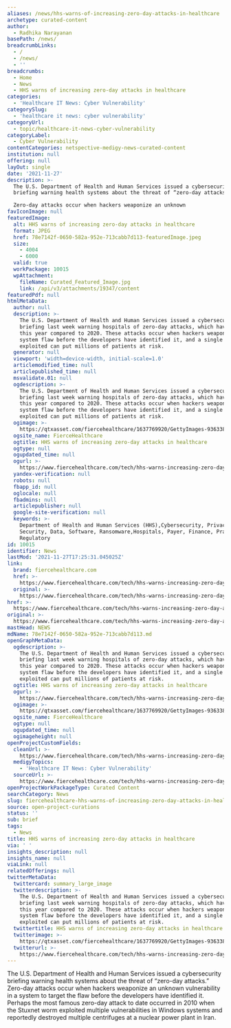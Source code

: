 ```yaml
---
aliases: /news/hhs-warns-of-increasing-zero-day-attacks-in-healthcare
archetype: curated-content
author:
  - Radhika Narayanan
basePath: /news/
breadcrumbLinks:
  - /
  - /news/
  - ''
breadcrumbs:
  - Home
  - News
  - HHS warns of increasing zero-day attacks in healthcare
categories:
  - 'Healthcare IT News: Cyber Vulnerability'
categorySlug:
  - 'healthcare it news: cyber vulnerability'
categoryUrl:
  - topic/healthcare-it-news-cyber-vulnerability
categoryLabel:
  - Cyber Vulnerability
contentCategories: netspective-medigy-news-curated-content
institution: null
offering: null
layOut: single
date: '2021-11-27'
description: >-
  The U.S. Department of Health and Human Services issued a cybersecurity
  briefing warning health systems about the threat of “zero-day attacks.”

  Zero-day attacks occur when hackers weaponize an unknown
favIconImage: null
featuredImage:
  alt: HHS warns of increasing zero-day attacks in healthcare
  format: JPEG
  href: 78e7142f-0650-582a-952e-713cabb7d113-featuredImage.jpeg
  size:
    - 4004
    - 6000
  valid: true
  workPackage: 10015
  wpAttachment:
    fileName: Curated_Featured_Image.jpg
    link: /api/v3/attachments/19347/content
featuredPdf: null
htmlMetaData:
  author: null
  description: >-
    The U.S. Department of Health and Human Services issued a cybersecurity
    briefing last week warning hospitals of zero-day attacks, which have doubled
    this year compared to 2020. These attacks occur when hackers weaponize a
    system flaw before the developers have identified it, and a single flaw
    exploited can put millions of patients at risk.
  generator: null
  viewport: 'width=device-width, initial-scale=1.0'
  articlemodified_time: null
  articlepublished_time: null
  msvalidate.01: null
  ogdescription: >-
    The U.S. Department of Health and Human Services issued a cybersecurity
    briefing last week warning hospitals of zero-day attacks, which have doubled
    this year compared to 2020. These attacks occur when hackers weaponize a
    system flaw before the developers have identified it, and a single flaw
    exploited can put millions of patients at risk.
  ogimage: >-
    https://qtxasset.com/fiercehealthcare/1637769920/GettyImages-936338884.jpg/GettyImages-936338884.jpg?VersionId=KCPPV8AZS46XvprMjvbWsGqQ9R68T0Lm
  ogsite_name: FierceHealthcare
  ogtitle: HHS warns of increasing zero-day attacks in healthcare
  ogtype: null
  ogupdated_time: null
  ogurl: >-
    https://www.fiercehealthcare.com/tech/hhs-warns-increasing-zero-day-attacks-healthcare
  yandex-verification: null
  robots: null
  fbapp_id: null
  oglocale: null
  fbadmins: null
  articlepublisher: null
  google-site-verification: null
  keywords: >-
    Department of Health and Human Services (HHS),Cybersecurity, Privacy and
    Security, Data, Software, Ransomware,Hospitals, Payer, Finance, Practices,
    Regulatory
id: 10015
identifier: News
lastMod: '2021-11-27T17:25:31.045025Z'
link:
  brand: fiercehealthcare.com
  href: >-
    https://www.fiercehealthcare.com/tech/hhs-warns-increasing-zero-day-attacks-healthcare
  original: >-
    https://www.fiercehealthcare.com/tech/hhs-warns-increasing-zero-day-attacks-healthcare
href: >-
  https://www.fiercehealthcare.com/tech/hhs-warns-increasing-zero-day-attacks-healthcare
original: >-
  https://www.fiercehealthcare.com/tech/hhs-warns-increasing-zero-day-attacks-healthcare
mastHead: NEWS
mdName: 78e7142f-0650-582a-952e-713cabb7d113.md
openGraphMetaData:
  ogdescription: >-
    The U.S. Department of Health and Human Services issued a cybersecurity
    briefing last week warning hospitals of zero-day attacks, which have doubled
    this year compared to 2020. These attacks occur when hackers weaponize a
    system flaw before the developers have identified it, and a single flaw
    exploited can put millions of patients at risk.
  ogtitle: HHS warns of increasing zero-day attacks in healthcare
  ogurl: >-
    https://www.fiercehealthcare.com/tech/hhs-warns-increasing-zero-day-attacks-healthcare
  ogimage: >-
    https://qtxasset.com/fiercehealthcare/1637769920/GettyImages-936338884.jpg/GettyImages-936338884.jpg?VersionId=KCPPV8AZS46XvprMjvbWsGqQ9R68T0Lm
  ogsite_name: FierceHealthcare
  ogtype: null
  ogupdated_time: null
  ogimageheight: null
openProjectCustomFields:
  cleanUrl: >-
    https://www.fiercehealthcare.com/tech/hhs-warns-increasing-zero-day-attacks-healthcare
  medigyTopics:
    - 'Healthcare IT News: Cyber Vulnerability'
  sourceUrl: >-
    https://www.fiercehealthcare.com/tech/hhs-warns-increasing-zero-day-attacks-healthcare
openProjectWorkPackageType: Curated Content
searchCategory: News
slug: fiercehealthcare-hhs-warns-of-increasing-zero-day-attacks-in-healthcare
source: open-project-curations
status: ''
sub: brief
tags:
  - News
title: HHS warns of increasing zero-day attacks in healthcare
via: ' '
insights_description: null
insights_name: null
viaLink: null
relatedOfferings: null
twitterMetaData:
  twittercard: summary_large_image
  twitterdescription: >-
    The U.S. Department of Health and Human Services issued a cybersecurity
    briefing last week warning hospitals of zero-day attacks, which have doubled
    this year compared to 2020. These attacks occur when hackers weaponize a
    system flaw before the developers have identified it, and a single flaw
    exploited can put millions of patients at risk.
  twittertitle: HHS warns of increasing zero-day attacks in healthcare
  twitterimage: >-
    https://qtxasset.com/fiercehealthcare/1637769920/GettyImages-936338884.jpg/GettyImages-936338884.jpg?VersionId=KCPPV8AZS46XvprMjvbWsGqQ9R68T0Lm
  twitterurl: >-
    https://www.fiercehealthcare.com/tech/hhs-warns-increasing-zero-day-attacks-healthcare
---
```

<p>The U.S. Department of Health and Human Services issued a cybersecurity briefing warning health systems about the threat of “zero-day attacks.”
Zero-day attacks occur when hackers weaponize an unknown vulnerability in a system to target the flaw before the developers have identified it.
Perhaps the most famous zero-day attack to date occurred in 2010 when the Stuxnet worm exploited multiple vulnerabilities in Windows systems and reportedly destroyed multiple centrifuges at a nuclear power plant in Iran.</p>